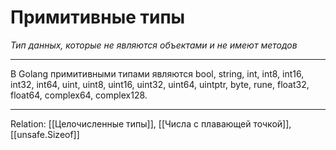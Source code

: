 # Примитивные типы
_Тип данных, которые не являются объектами и не имеют методов_

---

В Golang примитивными типами являются bool, string, int, int8, int16, int32, int64, uint, uint8, uint16, uint32, uint64, uintptr, byte, rune, float32, float64, complex64, complex128.

---
Relation: [[Целочисленные типы]], [[Числа с плавающей точкой]], [[unsafe.Sizeof]]
